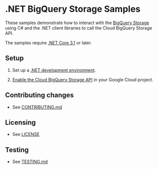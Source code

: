 # .NET BigQuery Storage Samples

These samples demonstrate how to interact with the [BigQuery Storage][bq] using C# and
the .NET client libraries to call the Cloud BigQuery Storage API.

The samples require [.NET Core 3.1][net-core] or later.

## Setup

1.  Set up a [.NET development environment](https://cloud.google.com/dotnet/docs/setup).

1.  [Enable the Cloud BigQuery Storage API][enable-api] in your Google Cloud project.


## Contributing changes

* See [CONTRIBUTING.md](../../../CONTRIBUTING.md)


## Licensing

* See [LICENSE](../../../LICENSE)


## Testing

* See [TESTING.md](../../../TESTING.md)


[bq]: https://cloud.google.com/bigquery/docs/reference/storage/rpc
[enable-api]: https://console.cloud.google.com/flows/enableapi?apiid=bigquerystorage.googleapis.com
[net-core]: https://www.microsoft.com/net/core
